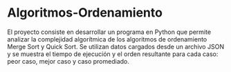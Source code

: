 # Algoritmos-Ordenamiento
El proyecto consiste en desarrollar un programa en Python que permite analizar la complejidad algorítmica de los algoritmos de ordenamiento Merge Sort y Quick Sort. Se utilizan datos cargados desde un archivo JSON y se muestra el tiempo de ejecución y el orden resultante para cada caso: peor caso, mejor caso y caso promediado.
